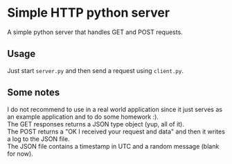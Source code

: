 # Simple HTTP python server

A simple python server that handles GET and POST requests.

## Usage

Just start `server.py` and then send a request using `client.py`.

## Some notes

I do not recommend to use in a real world application since it just serves as an example application and to do some homework :).  
The GET responses returns a JSON type object (yup, all of it).  
The POST returns a "OK I received your request and data" and then it writes a log to the JSON file.  
The JSON file contains a timestamp in UTC and a random message (blank for now).
